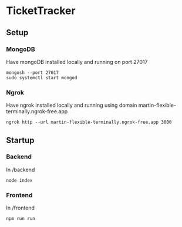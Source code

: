 # TicketTracker

## Setup

### MongoDB
Have mongoDB installed locally and running on port 27017
```
mongosh --port 27017
sudo systemctl start mongod
```

### Ngrok
Have ngrok installed locally and running using domain martin-flexible-terminally.ngrok-free.app
```
ngrok http --url martin-flexible-terminally.ngrok-free.app 3000
```

## Startup

### Backend
In /backend
```
node index
```

### Frontend
In /frontend
```
npm run run
```